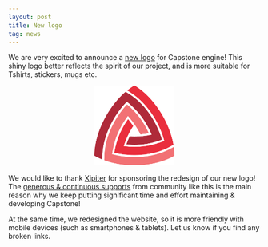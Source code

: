 ```yaml
---
layout: post
title: New logo
tag: news
---
```


We are very excited to announce a [new logo](/img/capstone.png) for Capstone engine! This shiny logo better reflects the spirit of our project, and is more suitable for Tshirts, stickers, mugs etc.

<center>
<img src="/img/capstone.png" width="160" height="160" />
</center>

We would like to thank [Xipiter](http://www.xipiter.com) for sponsoring the redesign of our new logo! The [generous & continuous supports](/donate.html) from community like this is the main reason why we keep putting significant time and effort maintaining & developing Capstone!

At the same time, we redesigned the website, so it is more friendly with mobile devices (such as smartphones & tablets). Let us know if you find any broken links.

